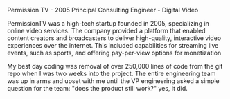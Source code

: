 Permission TV - 2005
Principal Consulting Engineer - Digital Video

PermissionTV was a high-tech startup founded in 2005, specializing in online video services. The company provided a platform that enabled content creators and broadcasters to deliver high-quality, interactive video experiences over the internet. This included capabilities for streaming live events, such as sports, and offering pay-per-view options for monetization

My best day coding was removal of over 250,000 lines of code from the git repo when I was two weeks into the project.  The entire engineering team was up in arms and upset with me until the VP engineering asked a simple question for the team: "does the product still work?" yes, it did.
